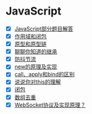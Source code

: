 # JavaScript

- [x] [JavaScript部分题目解答](https://github.com/yihan12/Frontend-interview/issues/33)
- [x] [作用域和闭包](https://github.com/yihan12/Frontend-interview/issues/40)
- [x] [原型和原型链]()
- [x] [聊聊你知道的继承]() 
- [x] [防抖节流]()
- [x] [new的原理及实现]()
- [x] [call、apply和bind的区别]()
- [x] [说说你对this的理解](https://github.com/yihan12/Frontend-interview/issues/28)
- [x] [闭包]()
- [x] [数组去重]()
- [x] [WebSocket协议及实现原理？](https://github.com/yihan12/Frontend-interview/issues/38)
